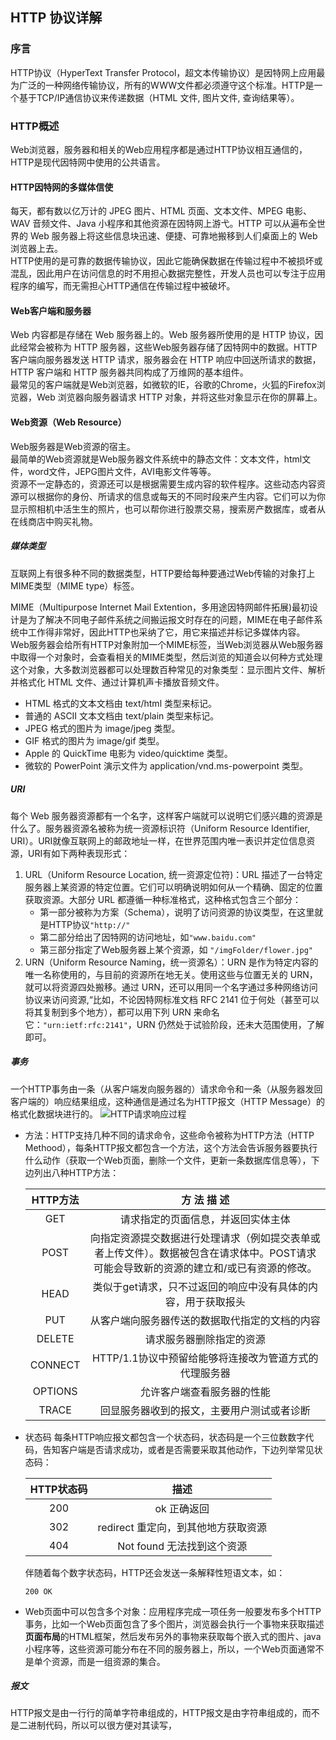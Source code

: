 ## HTTP 协议详解

### 序言
HTTP协议（HyperText Transfer Protocol，超文本传输协议）是因特网上应用最为广泛的一种网络传输协议，所有的WWW文件都必须遵守这个标准。HTTP是一个基于TCP/IP通信协议来传递数据（HTML 文件, 图片文件, 查询结果等）。

### HTTP概述
Web浏览器，服务器和相关的Web应用程序都是通过HTTP协议相互通信的，HTTP是现代因特网中使用的公共语言。

#### HTTP因特网的多媒体信使
每天，都有数以亿万计的 JPEG 图片、HTML 页面、文本文件、MPEG 电影、WAV 音频文件、Java 小程序和其他资源在因特网上游弋。HTTP 可以从遍布全世界的 Web 服务器上将这些信息块迅速、便捷、可靠地搬移到人们桌面上的 Web 浏览器上去。  	
HTTP使用的是可靠的数据传输协议，因此它能确保数据在传输过程中不被损坏或混乱，因此用户在访问信息的时不用担心数据完整性，开发人员也可以专注于应用程序的编写，而无需担心HTTP通信在传输过程中被破坏。

#### Web客户端和服务器
Web 内容都是存储在 Web 服务器上的。Web 服务器所使用的是 HTTP 协议，因此经常会被称为 HTTP 服务器，这些Web服务器存储了因特网中的数据。HTTP客户端向服务器发送 HTTP 请求，服务器会在 HTTP 响应中回送所请求的数据，HTTP 客户端和 HTTP 服务器共同构成了万维网的基本组件。  
最常见的客户端就是Web浏览器，如微软的IE，谷歌的Chrome，火狐的Firefox浏览器，Web 浏览器向服务器请求 HTTP 对象，并将这些对象显示在你的屏幕上。

#### Web资源（Web Resource）
Web服务器是Web资源的宿主。  
最简单的Web资源就是Web服务器文件系统中的静态文件：文本文件，html文件，word文件，JEPG图片文件，AVI电影文件等等。  
资源不一定静态的，资源还可以是根据需要生成内容的软件程序。这些动态内容资源可以根据你的身份、所请求的信息或每天的不同时段来产生内容。它们可以为你显示照相机中活生生的照片，也可以帮你进行股票交易，搜索房产数据库，或者从在线商店中购买礼物。

##### 媒体类型
互联网上有很多种不同的数据类型，HTTP要给每种要通过Web传输的对象打上MIME类型（MIME type）标签。

MIME（Multipurpose Internet Mail Extention，多用途因特网邮件拓展)最初设计是为了解决不同电子邮件系统之间搬运报文时存在的问题，MIME在电子邮件系统中工作得非常好，因此HTTP也采纳了它，用它来描述并标记多媒体内容。  
Web服务器会给所有HTTP对象附加一个MIME标签，当Web浏览器从Web服务器中取得一个对象时，会查看相关的MIME类型，然后浏览的知道会以何种方式处理这个对象，大多数浏览器都可以处理数百种常见的对象类型：显示图片文件、解析并格式化 HTML 文件、通过计算机声卡播放音频文件。

* HTML 格式的文本文档由 text/html 类型来标记。
* 普通的 ASCII 文本文档由 text/plain 类型来标记。
* JPEG 格式的图片为 image/jpeg 类型。
* GIF 格式的图片为 image/gif 类型。
* Apple 的 QuickTime 电影为 video/quicktime 类型。
* 微软的 PowerPoint 演示文件为 application/vnd.ms-powerpoint 类型。

##### URI
每个 Web 服务器资源都有一个名字，这样客户端就可以说明它们感兴趣的资源是什么了。服务器资源名被称为统一资源标识符（Uniform Resource Identifier, URI）。URI就像互联网上的邮政地址一样，在世界范围内唯一表识并定位信息资源，URI有如下两种表现形式：
  
 1. URL（Uniform Resource Location, 统一资源定位符)：URL 描述了一台特定服务器上某资源的特定位置。它们可以明确说明如何从一个精确、固定的位置获取资源。大部分 URL 都遵循一种标准格式，这种格式包含三个部分：
 	* 第一部分被称为方案（Schema），说明了访问资源的协议类型，在这里就是HTTP协议`"http://"`
 	* 第二部分给出了因特网的访问地址，如`"www.baidu.com"`
 	* 第三部分指定了Web服务器上某个资源，如 `"/imgFolder/flower.jpg"`
 2. URN（Uniform Resource Naming，统一资源名）：URN 是作为特定内容的唯一名称使用的，与目前的资源所在地无关。使用这些与位置无关的 URN，就可以将资源四处搬移。通过 URN，还可以用同一个名字通过多种网络访问协议来访问资源,“比如，不论因特网标准文档 RFC 2141 位于何处（甚至可以将其复制到多个地方），都可以用下列 URN 来命名它：`"urn:ietf:rfc:2141"`，URN 仍然处于试验阶段，还未大范围使用，了解即可。

##### 事务
一个HTTP事务由一条（从客户端发向服务器的）请求命令和一条（从服务器发回客户端的）响应结果组成，这种通信是通过名为HTTP报文（HTTP Message）的格式化数据块进行的。
![HTTP请求响应过程](https://github.com/mxjesse/mxjesse.github.io/raw/master/img_floder/201906/1560761854972.jpg)

* 方法：HTTP支持几种不同的请求命令，这些命令被称为HTTP方法（HTTP Methood），每条HTTP报文都包含一个方法，这个方法会告诉服务器要执行什么动作（获取一个Web页面，删除一个文件，更新一条数据库信息等），下边列出八种HTTP方法：

	HTTP方法 | 方 法 描 述
	:---: | :---:
	GET | 请求指定的页面信息，并返回实体主体
	POST | 向指定资源提交数据进行处理请求（例如提交表单或者上传文件）。数据被包含在请求体中。POST请求可能会导致新的资源的建立和/或已有资源的修改。
	HEAD | 类似于get请求，只不过返回的响应中没有具体的内容，用于获取报头
	PUT | 从客户端向服务器传送的数据取代指定的文档的内容
	DELETE | 请求服务器删除指定的资源
	CONNECT | HTTP/1.1协议中预留给能够将连接改为管道方式的代理服务器
	OPTIONS | 允许客户端查看服务器的性能
	TRACE | 回显服务器收到的报文，主要用户测试或者诊断
* 状态码 每条HTTP响应报文都包含一个状态码，状态码是一个三位数数字代码，告知客户端是否请求成功，或者是否需要采取其他动作，下边列举常见状态码：

	HTTP状态码 | 描述
	:---: | :---: 
	200 | ok 正确返回
	302 | redirect 重定向，到其他地方获取资源
	404 | Not found 无法找到这个资源

	伴随着每个数字状态码，HTTP还会发送一条解释性短语文本，如：
	```
	200 OK
	```
	
* Web页面中可以包含多个对象：应用程序完成一项任务一般要发布多个HTTP事务，比如一个Web页面包含了多个图片，浏览器会执行一个事物来获取描述**页面布局**的HTML框架，然后发布另外的事物来获取每个嵌入式的图片、java小程序等，这些资源可能分布在不同的服务器上，所以，一个Web页面通常不是单个资源，而是一组资源的集合。

##### 报文
HTTP报文是由一行行的简单字符串组成的，HTTP报文是由字符串组成的，而不是二进制代码，所以可以很方便对其读写，